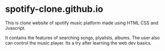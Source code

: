 # spotify-clone.github.io
This is clone website of spotify music platform made using HTML CSS and Jvascript.

It contains the features of searching songs, plyalists, albums.
The user also can control the music player.
Its a try after learning the web dev basics.

